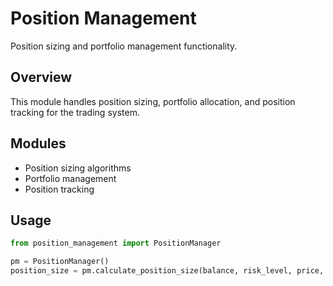 # Position Management

Position sizing and portfolio management functionality.

## Overview

This module handles position sizing, portfolio allocation, and position tracking for the trading system.

## Modules

- Position sizing algorithms
- Portfolio management
- Position tracking

## Usage

```python
from position_management import PositionManager

pm = PositionManager()
position_size = pm.calculate_position_size(balance, risk_level, price, atr)
```
